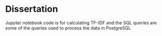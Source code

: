# Dissertation
Jupyter notebook code is for calculating TF-IDF
and the SQL queries are some of the queries used to process the data in PostgreSQL
